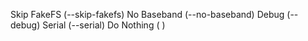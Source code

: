 Skip FakeFS (--skip-fakefs)
No Baseband (--no-baseband)
Debug (--debug)
Serial (--serial)
Do Nothing ( )
